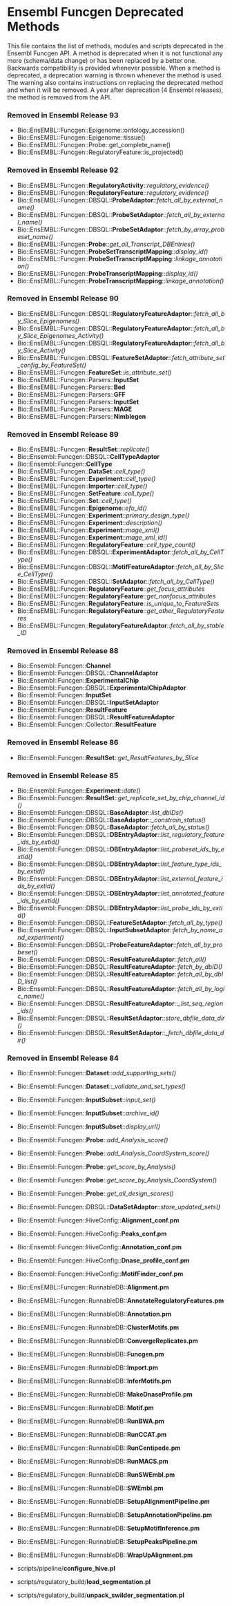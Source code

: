 Ensembl Funcgen Deprecated Methods
==================================

This file contains the list of methods, modules and scripts deprecated in the Ensembl Funcgen API.
A method is deprecated when it is not functional any more (schema/data change) or has been replaced by a better one.
Backwards compatibility is provided whenever possible.
When a method is deprecated, a deprecation warning is thrown whenever the method is used.
The warning also contains instructions on replacing the deprecated method and when it will be removed.
A year after deprecation (4 Ensembl releases), the method is removed from the API.

### Removed in Ensembl Release 93 ###

 - Bio::EnsEMBL::Funcgen::Epigenome::ontology_accession()
 - Bio::EnsEMBL::Funcgen::Epigenome::tissue()
 - Bio::EnsEMBL::Funcgen::Probe::get_complete_name()
 - Bio::EnsEMBL::Funcgen::RegulatoryFeature::is_projected()

### Removed in Ensembl Release 92 ###

 - Bio::EnsEMBL::Funcgen::**RegulatoryActivity**::*regulatory_evidence()*
 - Bio::EnsEMBL::Funcgen::**RegulatoryFeature**::*regulatory_evidence()*
 - Bio::EnsEMBL::Funcgen::DBSQL::**ProbeAdaptor**::*fetch_all_by_external_name()*
 - Bio::EnsEMBL::Funcgen::DBSQL::**ProbeSetAdaptor**::*fetch_all_by_external_name()*
 - Bio::EnsEMBL::Funcgen::DBSQL::**ProbeSetAdaptor**::*fetch_by_array_probeset_name()*
 - Bio::EnsEMBL::Funcgen::**Probe**::*get_all_Transcript_DBEntries()*
 - Bio::EnsEMBL::Funcgen::**ProbeSetTranscriptMapping**::*display_id()*
 - Bio::EnsEMBL::Funcgen::**ProbeSetTranscriptMapping**::*linkage_annotation()*
 - Bio::EnsEMBL::Funcgen::**ProbeTranscriptMapping**::*display_id()*
 - Bio::EnsEMBL::Funcgen::**ProbeTranscriptMapping**::*linkage_annotation()*

### Removed in Ensembl Release 90 ###
 - Bio::EnsEMBL::Funcgen::DBSQL::**RegulatoryFeatureAdaptor**::*fetch_all_by_Slice_Epigenomes()*
 - Bio::EnsEMBL::Funcgen::DBSQL::**RegulatoryFeatureAdaptor**::*fetch_all_by_Slice_Epigenomes_Activity()*
 - Bio::EnsEMBL::Funcgen::DBSQL::**RegulatoryFeatureAdaptor**::*fetch_all_by_Slice_Activity()*
 - Bio::EnsEMBL::Funcgen::DBSQL::**FeatureSetAdaptor**::*fetch_attribute_set_config_by_FeatureSet()*
 - Bio::EnsEMBL::Funcgen::**FeatureSet**::*is_attribute_set()*
 - Bio::EnsEMBL::Funcgen::Parsers::**InputSet**
 - Bio::EnsEMBL::Funcgen::Parsers::**Bed**
 - Bio::EnsEMBL::Funcgen::Parsers::**GFF**
 - Bio::EnsEMBL::Funcgen::Parsers::**InputSet**
 - Bio::EnsEMBL::Funcgen::Parsers::**MAGE**
 - Bio::EnsEMBL::Funcgen::Parsers::**Nimblegen** 

### Removed in Ensembl Release 89 ###
 - Bio::EnsEMBL::Funcgen::**ResultSet**::*replicate()*
 - Bio::Ensembl::Funcgen::DBSQL::**CellTypeAdaptor**
 - Bio::Ensembl::Funcgen::**CellType**
 - Bio::EnsEMBL::Funcgen::**DataSet**::*cell_type()*
 - Bio::EnsEMBL::Funcgen::**Experiment**::*cell_type()*
 - Bio::EnsEMBL::Funcgen::**Importer**::*cell_type()*
 - Bio::EnsEMBL::Funcgen::**SetFeature**::*cell_type()*
 - Bio::EnsEMBL::Funcgen::**Set**::*cell_type()*
 - Bio::EnsEMBL::Funcgen::**Epigenome**::*efo_id()*
 - Bio::EnsEMBL::Funcgen::**Experiment**::*primary_design_type()*
 - Bio::EnsEMBL::Funcgen::**Experiment**::*description()*
 - Bio::EnsEMBL::Funcgen::**Experiment**::*mage_xml()*
 - Bio::EnsEMBL::Funcgen::**Experiment**::*mage_xml_id()*
 - Bio::EnsEMBL::Funcgen::**RegulatoryFeature**::*cell_type_count()*
 - Bio::EnsEMBL::Funcgen::DBSQL::**ExperimentAdaptor**::*fetch_all_by_CellType()*
 - Bio::EnsEMBL::Funcgen::DBSQL::**MotifFeatureAdaptor**::*fetch_all_by_Slice_CellType()*
 - Bio::EnsEMBL::Funcgen::DBSQL::**SetAdaptor**::*fetch_all_by_CellType()*
 - Bio::EnsEMBL::Funcgen::**RegulatoryFeature**::*get_focus_attributes*
 - Bio::EnsEMBL::Funcgen::**RegulatoryFeature**::*get_nonfocus_attributes*
 - Bio::EnsEMBL::Funcgen::**RegulatoryFeature**::*is_unique_to_FeatureSets*
 - Bio::EnsEMBL::Funcgen::**RegulatoryFeature**::*get_other_RegulatoryFeatures*
 - Bio::EnsEMBL::Funcgen::**RegulatoryFeatureAdaptor**::*fetch_all_by_stable_ID*

### Removed in Ensembl Release 88 ###
 - Bio::Ensembl::Funcgen::**Channel**
 - Bio::Ensembl::Funcgen::DBSQL::**ChannelAdaptor**
 - Bio::Ensembl::Funcgen::**ExperimentalChip**
 - Bio::Ensembl::Funcgen::DBSQL::**ExperimentalChipAdaptor**
 - Bio::Ensembl::Funcgen::**InputSet**
 - Bio::Ensembl::Funcgen::DBSQL::**InputSetAdaptor**
 - Bio::Ensembl::Funcgen::**ResultFeature**
 - Bio::Ensembl::Funcgen::DBSQL::**ResultFeatureAdaptor**
 - Bio::Ensembl::Funcgen::Collector::**ResultFeature**

### Removed in Ensembl Release 86 ###
 - Bio::Ensembl::Funcgen::**ResultSet**::*get_ResultFeatures_by_Slice*

### Removed in Ensembl Release 85 ###
 - Bio::Ensembl::Funcgen::**Experiment**::*date()*
 - Bio::Ensembl::Funcgen::**ResultSet**::*get_replicate_set_by_chip_channel_id()*
 - Bio::Ensembl::Funcgen::DBSQL::**BaseAdaptor**::*list_dbIDs()*
 - Bio::Ensembl::Funcgen::DBSQL::**BaseAdaptor**::*_constrain_status()*
 - Bio::Ensembl::Funcgen::DBSQL::**BaseAdaptor**::*fetch_all_by_status()*
 - Bio::Ensembl::Funcgen::DBSQL::**DBEntryAdaptor**::*list_regulatory_feature_ids_by_extid()*
 - Bio::Ensembl::Funcgen::DBSQL::**DBEntryAdaptor**::*list_probeset_ids_by_extid()*
 - Bio::Ensembl::Funcgen::DBSQL::**DBEntryAdaptor**::*list_feature_type_ids_by_extid()*
 - Bio::Ensembl::Funcgen::DBSQL::**DBEntryAdaptor**::*list_external_feature_ids_by_extid()*
 - Bio::Ensembl::Funcgen::DBSQL::**DBEntryAdaptor**::*list_annotated_feature_ids_by_extid()*
 - Bio::Ensembl::Funcgen::DBSQL::**DBEntryAdaptor**::*list_probe_ids_by_extid()*
 - Bio::Ensembl::Funcgen::DBSQL::**FeatureSetAdaptor**::*fetch_all_by_type()*
 - Bio::Ensembl::Funcgen::DBSQL::**InputSubsetAdaptor**::*fetch_by_name_and_experiment()*
 - Bio::Ensembl::Funcgen::DBSQL::**ProbeFeatureAdaptor**::*fetch_all_by_probeset()*
 - Bio::Ensembl::Funcgen::DBSQL::**ResultFeatureAdaptor**::*fetch_all()*
 - Bio::Ensembl::Funcgen::DBSQL::**ResultFeatureAdaptor**::*fetch_by_dbID()*
 - Bio::Ensembl::Funcgen::DBSQL::**ResultFeatureAdaptor**::*fetch_all_by_dbID_list()*
 - Bio::Ensembl::Funcgen::DBSQL::**ResultFeatureAdaptor**::*fetch_all_by_logic_name()*
 - Bio::Ensembl::Funcgen::DBSQL::**ResultFeatureAdaptor**::*_list_seq_region_ids()*
 - Bio::Ensembl::Funcgen::DBSQL::**ResultSetAdaptor**::*store_dbfile_data_dir()*
 - Bio::Ensembl::Funcgen::DBSQL::**ResultSetAdaptor**::*_fetch_dbfile_data_dir()*

### Removed in Ensembl Release 84 ###
 - Bio::Ensembl::Funcgen::**Dataset**::*add_supporting_sets()*
 - Bio::Ensembl::Funcgen::**Dataset**::*_validate_and_set_types()*
 - Bio::Ensembl::Funcgen::**InputSubset**::*input_set()*
 - Bio::Ensembl::Funcgen::**InputSubset**::*archive_id()*
 - Bio::Ensembl::Funcgen::**InputSubset**::*display_url()*
 - Bio::Ensembl::Funcgen::**Probe**::*add_Analysis_score()*
 - Bio::Ensembl::Funcgen::**Probe**::*add_Analysis_CoordSystem_score()*
 - Bio::Ensembl::Funcgen::**Probe**::*get_score_by_Analysis()*
 - Bio::Ensembl::Funcgen::**Probe**::*get_score_by_Analysis_CoordSystem()*
 - Bio::Ensembl::Funcgen::**Probe**::*get_all_design_scores()*
 - Bio::Ensembl::Funcgen::DBSQL::**DataSetAdaptor**::*store_updated_sets()*
 - Bio::Ensembl::Funcgen::HiveConfig::**Alignment_conf.pm**
 - Bio::Ensembl::Funcgen::HiveConfig::**Peaks_conf.pm**
 - Bio::Ensembl::Funcgen::HiveConfig::**Annotation_conf.pm**
 - Bio::Ensembl::Funcgen::HiveConfig::**Dnase_profile_conf.pm**
 - Bio::Ensembl::Funcgen::HiveConfig::**MotifFinder_conf.pm**
 - Bio::EnsEMBL::Funcgen::RunnableDB::**Alignment.pm**
 - Bio::EnsEMBL::Funcgen::RunnableDB::**AnnotateRegulatoryFeatures.pm**
 - Bio::EnsEMBL::Funcgen::RunnableDB::**Annotation.pm**
 - Bio::EnsEMBL::Funcgen::RunnableDB::**ClusterMotifs.pm**
 - Bio::EnsEMBL::Funcgen::RunnableDB::**ConvergeReplicates.pm**
 - Bio::EnsEMBL::Funcgen::RunnableDB::**Funcgen.pm**
 - Bio::EnsEMBL::Funcgen::RunnableDB::**Import.pm**
 - Bio::EnsEMBL::Funcgen::RunnableDB::**InferMotifs.pm**
 - Bio::EnsEMBL::Funcgen::RunnableDB::**MakeDnaseProfile.pm**
 - Bio::EnsEMBL::Funcgen::RunnableDB::**Motif.pm**
 - Bio::EnsEMBL::Funcgen::RunnableDB::**RunBWA.pm**
 - Bio::EnsEMBL::Funcgen::RunnableDB::**RunCCAT.pm**
 - Bio::EnsEMBL::Funcgen::RunnableDB::**RunCentipede.pm**
 - Bio::EnsEMBL::Funcgen::RunnableDB::**RunMACS.pm**
 - Bio::EnsEMBL::Funcgen::RunnableDB::**RunSWEmbl.pm**
 - Bio::EnsEMBL::Funcgen::RunnableDB::**SWEmbl.pm**
 - Bio::EnsEMBL::Funcgen::RunnableDB::**SetupAlignmentPipeline.pm**
 - Bio::EnsEMBL::Funcgen::RunnableDB::**SetupAnnotationPipeline.pm**
 - Bio::EnsEMBL::Funcgen::RunnableDB::**SetupMotifInference.pm**
 - Bio::EnsEMBL::Funcgen::RunnableDB::**SetupPeaksPipeline.pm**
 - Bio::EnsEMBL::Funcgen::RunnableDB::**WrapUpAlignment.pm**

 - scripts/pipeline/**configure_hive.pl**
 - scripts/regulatory_build/**load_segmentation.pl**
 - scripts/regulatory_build/**unpack_swilder_segmentation.pl**
